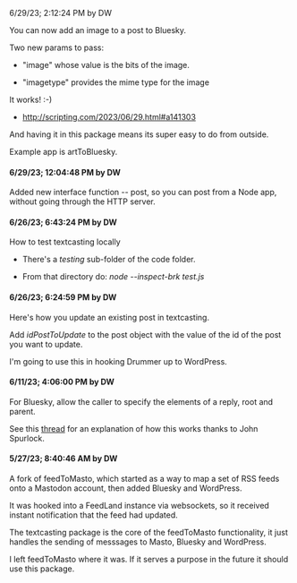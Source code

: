 6/29/23; 2:12:24 PM by DW

You can now add an image to a post to Bluesky. 

Two new params to pass:

* "image" whose value is the bits of the image.

* "imagetype" provides the mime type for the image

It works! :-)

* http://scripting.com/2023/06/29.html#a141303

And having it in this package means its super easy to do from outside. 

Example app is artToBluesky.

#### 6/29/23; 12:04:48 PM by DW

Added new interface function -- post, so you can post from a Node app, without going through the HTTP server. 

#### 6/26/23; 6:43:24 PM by DW

How to test textcasting locally

* There's a <i>testing</i> sub-folder of the code folder. 

* From that directory do: <i>node --inspect-brk test.js</i>

#### 6/26/23; 6:24:59 PM by DW

Here's how you update an existing post in textcasting. 

Add <i>idPostToUpdate</i> to the post object with the value of the id of the post you want to update. 

I'm going to use this in hooking Drummer up to WordPress. 

#### 6/11/23; 4:06:00 PM by DW

For Bluesky, allow the caller to specify the elements of a reply, root and parent.

See this <a href="https://github.com/scripting/blue.feedland/issues/14#issuecomment-1586214930">thread</a> for an explanation of how this works thanks to John Spurlock.

#### 5/27/23; 8:40:46 AM by DW

A fork of feedToMasto, which started as a way to map a set of RSS feeds onto a Mastodon account, then added Bluesky and WordPress. 

It was hooked into a FeedLand instance via websockets, so it received instant notification that the feed had updated.

The textcasting package is the core of the feedToMasto functionality, it just handles the sending of messsages to Masto, Bluesky and WordPress. 

I left feedToMasto where it was. If it serves a purpose in the future it should use this package.

